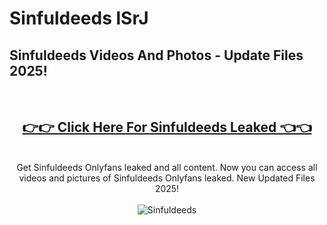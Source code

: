 # Sinfuldeeds lSrJ

<h2>Sinfuldeeds Videos And Photos - Update Files 2025!</h2>
<br>
<div align="center">
<h2><a href="https://213.232.235.80/live/video.php?q=sinfuldeeds" rel="nofollow">👉👉 Click Here For Sinfuldeeds Leaked 👈👈</a></h2>

<br>
Get Sinfuldeeds Onlyfans leaked and all content. Now you can access all videos and pictures of Sinfuldeeds Onlyfans leaked. New Updated Files 2025!
<br>
<br>
<a href="https://213.232.235.80/live/video.php?q=sinfuldeeds" rel="nofollow" data-target="animated-image.originalLink"><img src="https://i.imgur.com/dJHk4Zq.gif" alt="Sinfuldeeds" style="max-width: 100%; display: inline-block;" data-target="animated-image.originalImage"></a>
</div>
<br>